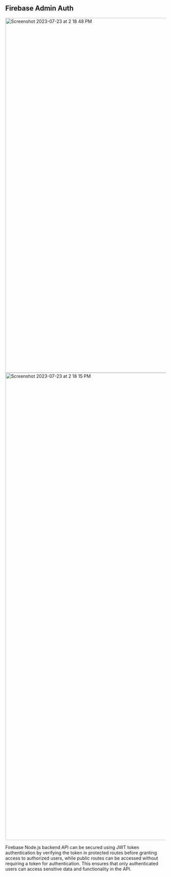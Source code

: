 
## Firebase Admin Auth

<img width="1116" alt="Screenshot 2023-07-23 at 2 18 48 PM" src="https://github.com/sakkurthi-sashank/firebase-admin-auth/assets/126908332/9c870616-6314-4204-855e-f4448f6d7ea9">
<img width="1470" alt="Screenshot 2023-07-23 at 2 18 15 PM" src="https://github.com/sakkurthi-sashank/firebase-admin-auth/assets/126908332/5535681d-e836-41f9-b145-3a10dc3f3c68">

<p>
Firebase Node.js backend API can be secured using JWT token authentication by verifying the token in protected routes before granting access to authorized users, while public routes can be accessed without requiring a token for authentication. This ensures that only authenticated users can access sensitive data and functionality in the API.
</p>
